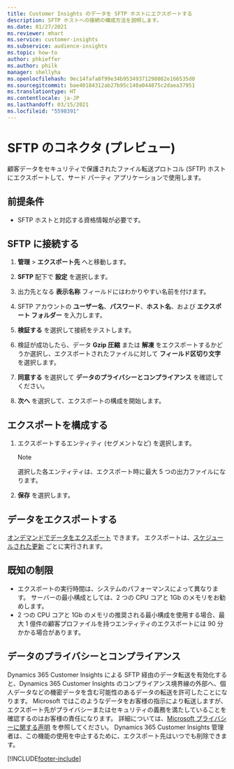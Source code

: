```yaml
---
title: Customer Insights のデータを SFTP ホストにエクスポートする
description: SFTP ホストへの接続の構成方法を説明します。
ms.date: 01/27/2021
ms.reviewer: mhart
ms.service: customer-insights
ms.subservice: audience-insights
ms.topic: how-to
author: phkieffer
ms.author: philk
manager: shellyha
ms.openlocfilehash: 9ec14fafa8f99e34b95349371298082e166535d0
ms.sourcegitcommit: bae40184312ab27b95c140a044875c2daea37951
ms.translationtype: HT
ms.contentlocale: ja-JP
ms.lasthandoff: 03/15/2021
ms.locfileid: "5598391"
---
```

# <a name="connector-for-sftp-preview"></a>SFTP のコネクタ (プレビュー)

顧客データをセキュリティで保護されたファイル転送プロトコル (SFTP) ホストにエクスポートして、サード パーティ アプリケーションで使用します。

## <a name="prerequisites"></a>前提条件

- SFTP ホストと対応する資格情報が必要です。

## <a name="connect-to-sftp"></a>SFTP に接続する

1. **管理** > **エクスポート先** へと移動します。

1. **SFTP** 配下で **設定** を選択します。

1. 出力先となる **表示名称** フィールドにはわかりやすい名前を付けます。

1. SFTP アカウントの **ユーザー名**、**パスワード**、**ホスト名**、および **エクスポート フォルダー** を入力します。

1. **検証する** を選択して接続をテストします。

1. 検証が成功したら、データ **Gzip 圧縮** または **解凍** をエクスポートするかどうか選択し、エクスポートされたファイルに対して **フィールド区切り文字** を選択します。

1. **同意する** を選択して **データのプライバシーとコンプライアンス** を確認してください。

1. **次へ** を選択して、エクスポートの構成を開始します。

## <a name="configure-the-export"></a>エクスポートを構成する

1. エクスポートするエンティティ (セグメントなど) を選択します。

   > [!NOTE]
   > 選択した各エンティティは、エクスポート時に最大 5 つの出力ファイルになります。 

1. **保存** を選択します。

## <a name="export-the-data"></a>データをエクスポートする

[オンデマンドでデータをエクスポート](export-destinations.md) できます。 エクスポートは、[スケジュールされた更新](system.md#schedule-tab) ごとに実行されます。

## <a name="known-limitations"></a>既知の制限

- エクスポートの実行時間は、システムのパフォーマンスによって異なります。 サーバーの最小構成としては、2 つの CPU コアと 1Gb のメモリをお勧めします。 
- 2 つの CPU コアと 1Gb のメモリの推奨される最小構成を使用する場合、最大 1 億件の顧客プロファイルを持つエンティティのエクスポートには 90 分かかる場合があります。 

## <a name="data-privacy-and-compliance"></a>データのプライバシーとコンプライアンス

Dynamics 365 Customer Insights による SFTP 経由のデータ転送を有効化すると、Dynamics 365 Customer Insights のコンプライアンス境界線の外部へ、個人データなどの機密データを含む可能性のあるデータの転送を許可したことになります。 Microsoft ではこのようなデータをお客様の指示により転送しますが、エクスポート先がプライバシーまたはセキュリティの義務を満たしていることを確認するのはお客様の責任になります。 詳細については、[Microsoft プライバシーに関する声明](https://go.microsoft.com/fwlink/?linkid=396732) を参照してください。
Dynamics 365 Customer Insights 管理者は、この機能の使用を中止するために、エクスポート先はいつでも削除できます。


[!INCLUDE[footer-include](../includes/footer-banner.md)]